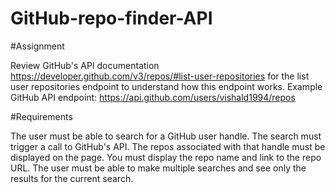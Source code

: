 # GitHub-repo-finder-API
#Assignment

Review GitHub's API documentation https://developer.github.com/v3/repos/#list-user-repositories for the list user repositories endpoint to understand how this endpoint works.
Example GitHub API endpoint: https://api.github.com/users/vishald1994/repos

#Requirements

The user must be able to search for a GitHub user handle. 
The search must trigger a call to GitHub's API. 
The repos associated with that handle must be displayed on the page.
You must display the repo name and link to the repo URL.
The user must be able to make multiple searches and see only the results for the current search. 

